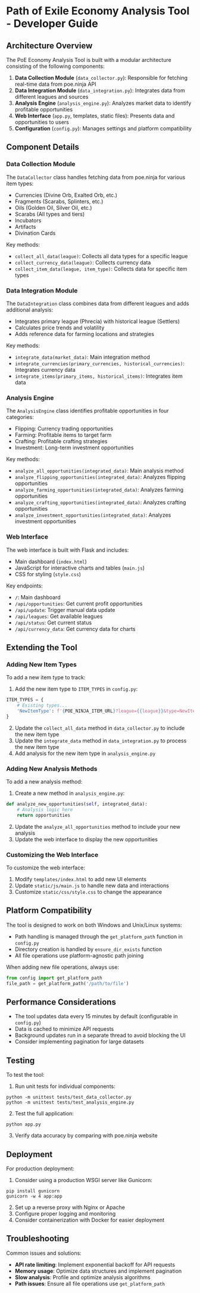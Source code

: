 # Path of Exile Economy Analysis Tool - Developer Guide

## Architecture Overview

The PoE Economy Analysis Tool is built with a modular architecture consisting of the following components:

1. **Data Collection Module** (`data_collector.py`): Responsible for fetching real-time data from poe.ninja API
2. **Data Integration Module** (`data_integration.py`): Integrates data from different leagues and sources
3. **Analysis Engine** (`analysis_engine.py`): Analyzes market data to identify profitable opportunities
4. **Web Interface** (`app.py`, templates, static files): Presents data and opportunities to users
5. **Configuration** (`config.py`): Manages settings and platform compatibility

## Component Details

### Data Collection Module

The `DataCollector` class handles fetching data from poe.ninja for various item types:
- Currencies (Divine Orb, Exalted Orb, etc.)
- Fragments (Scarabs, Splinters, etc.)
- Oils (Golden Oil, Silver Oil, etc.)
- Scarabs (All types and tiers)
- Incubators
- Artifacts
- Divination Cards

Key methods:
- `collect_all_data(league)`: Collects all data types for a specific league
- `collect_currency_data(league)`: Collects currency data
- `collect_item_data(league, item_type)`: Collects data for specific item types

### Data Integration Module

The `DataIntegration` class combines data from different leagues and adds additional analysis:
- Integrates primary league (Phrecia) with historical league (Settlers)
- Calculates price trends and volatility
- Adds reference data for farming locations and strategies

Key methods:
- `integrate_data(market_data)`: Main integration method
- `integrate_currencies(primary_currencies, historical_currencies)`: Integrates currency data
- `integrate_items(primary_items, historical_items)`: Integrates item data

### Analysis Engine

The `AnalysisEngine` class identifies profitable opportunities in four categories:
- Flipping: Currency trading opportunities
- Farming: Profitable items to target farm
- Crafting: Profitable crafting strategies
- Investment: Long-term investment opportunities

Key methods:
- `analyze_all_opportunities(integrated_data)`: Main analysis method
- `analyze_flipping_opportunities(integrated_data)`: Analyzes flipping opportunities
- `analyze_farming_opportunities(integrated_data)`: Analyzes farming opportunities
- `analyze_crafting_opportunities(integrated_data)`: Analyzes crafting opportunities
- `analyze_investment_opportunities(integrated_data)`: Analyzes investment opportunities

### Web Interface

The web interface is built with Flask and includes:
- Main dashboard (`index.html`)
- JavaScript for interactive charts and tables (`main.js`)
- CSS for styling (`style.css`)

Key endpoints:
- `/`: Main dashboard
- `/api/opportunities`: Get current profit opportunities
- `/api/update`: Trigger manual data update
- `/api/leagues`: Get available leagues
- `/api/status`: Get current status
- `/api/currency_data`: Get currency data for charts

## Extending the Tool

### Adding New Item Types

To add a new item type to track:

1. Add the new item type to `ITEM_TYPES` in `config.py`:
```python
ITEM_TYPES = {
    # Existing types...
    'NewItemType': f'{POE_NINJA_ITEM_URL}?league={{league}}&type=NewItemType',
}
```

2. Update the `collect_all_data` method in `data_collector.py` to include the new item type
3. Update the `integrate_data` method in `data_integration.py` to process the new item type
4. Add analysis for the new item type in `analysis_engine.py`

### Adding New Analysis Methods

To add a new analysis method:

1. Create a new method in `analysis_engine.py`:
```python
def analyze_new_opportunities(self, integrated_data):
    # Analysis logic here
    return opportunities
```

2. Update the `analyze_all_opportunities` method to include your new analysis
3. Update the web interface to display the new opportunities

### Customizing the Web Interface

To customize the web interface:

1. Modify `templates/index.html` to add new UI elements
2. Update `static/js/main.js` to handle new data and interactions
3. Customize `static/css/style.css` to change the appearance

## Platform Compatibility

The tool is designed to work on both Windows and Unix/Linux systems:

- Path handling is managed through the `get_platform_path` function in `config.py`
- Directory creation is handled by `ensure_dir_exists` function
- All file operations use platform-agnostic path joining

When adding new file operations, always use:
```python
from config import get_platform_path
file_path = get_platform_path('/path/to/file')
```

## Performance Considerations

- The tool updates data every 15 minutes by default (configurable in `config.py`)
- Data is cached to minimize API requests
- Background updates run in a separate thread to avoid blocking the UI
- Consider implementing pagination for large datasets

## Testing

To test the tool:

1. Run unit tests for individual components:
```
python -m unittest tests/test_data_collector.py
python -m unittest tests/test_analysis_engine.py
```

2. Test the full application:
```
python app.py
```

3. Verify data accuracy by comparing with poe.ninja website

## Deployment

For production deployment:

1. Consider using a production WSGI server like Gunicorn:
```
pip install gunicorn
gunicorn -w 4 app:app
```

2. Set up a reverse proxy with Nginx or Apache
3. Configure proper logging and monitoring
4. Consider containerization with Docker for easier deployment

## Troubleshooting

Common issues and solutions:

- **API rate limiting**: Implement exponential backoff for API requests
- **Memory usage**: Optimize data structures and implement pagination
- **Slow analysis**: Profile and optimize analysis algorithms
- **Path issues**: Ensure all file operations use `get_platform_path`

